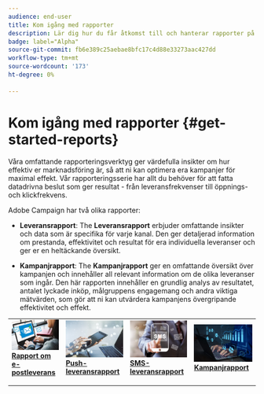 ```yaml
---
audience: end-user
title: Kom igång med rapporter
description: Lär dig hur du får åtkomst till och hanterar rapporter på Campaign Web
badge: label="Alpha"
source-git-commit: fb6e389c25aebae8bfc17c4d88e33273aac427dd
workflow-type: tm+mt
source-wordcount: '173'
ht-degree: 0%

---
```


# Kom igång med rapporter {#get-started-reports}

Våra omfattande rapporteringsverktyg ger värdefulla insikter om hur effektiv er marknadsföring är, så att ni kan optimera era kampanjer för maximal effekt. Vår rapporteringsserie har allt du behöver för att fatta datadrivna beslut som ger resultat - från leveransfrekvenser till öppnings- och klickfrekvens. &#x200B;

Adobe Campaign har två olika rapporter:

* **Leveransrapport**: The **Leveransrapport** erbjuder omfattande insikter och data som är specifika för varje kanal. Den ger detaljerad information om prestanda, effektivitet och resultat för era individuella leveranser och ger er en heltäckande översikt.

* **Kampanjrapport**: The **Kampanjrapport** ger en omfattande översikt över kampanjen och innehåller all relevant information om de olika leveranser som ingår. Den här rapporten innehåller en grundlig analys av resultatet, antalet lyckade inköp, målgruppens engagemang och andra viktiga mätvärden, som gör att ni kan utvärdera kampanjens övergripande effektivitet och effekt.



<table style="table-layout:fixed"><tr style="border: 0;">
<td>
<a href="email-report.md">
<img alt="Lead" src="assets/do-not-localize/email_report.jpeg">
</a>
<div><a href="email-report.md"><strong>Rapport om e-postleverans</strong>
</div>
<p>
</td>
<td>
<a href="push-report.md">
<img alt="Sällan" src="assets/do-not-localize/push_report.jpeg">
</a>
<div>
<a href="push-report.md"><strong> Push-leveransrapport<strong></strong></a>
</div>
<p></td>
<td>
<a href="sms-report.md">
<img alt="Validering" src="assets/do-not-localize/sms_report.png">
</a>
<div>
<a href="sms-report.md"><strong> SMS-leveransrapport</strong></a>
</div>
<p>
</td>
<td>
<a href="campaign-reports.md">
<img alt="Validering" src="assets/do-not-localize/campaign_report.jpeg">
</a>
<div>
<a href="campaign-reports.md"><strong>Kampanjrapport</strong></a>
</div>
<p>
</td>
</tr></table>
